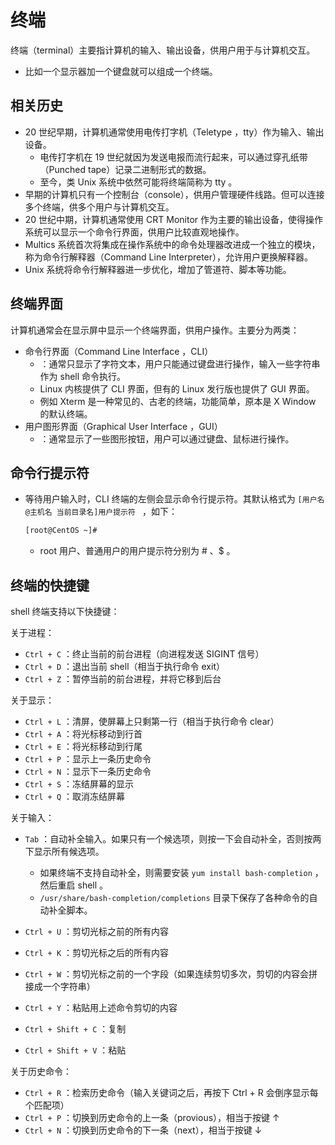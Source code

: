 # 终端

终端（terminal）主要指计算机的输入、输出设备，供用户用于与计算机交互。
- 比如一个显示器加一个键盘就可以组成一个终端。

## 相关历史

- 20 世纪早期，计算机通常使用电传打字机（Teletype ，tty）作为输入、输出设备。
  - 电传打字机在 19 世纪就因为发送电报而流行起来，可以通过穿孔纸带（Punched tape）记录二进制形式的数据。
  - 至今，类 Unix 系统中依然可能将终端简称为 tty 。
- 早期的计算机只有一个控制台（console），供用户管理硬件线路。但可以连接多个终端，供多个用户与计算机交互。
- 20 世纪中期，计算机通常使用 CRT Monitor 作为主要的输出设备，使得操作系统可以显示一个命令行界面，供用户比较直观地操作。
- Multics 系统首次将集成在操作系统中的命令处理器改进成一个独立的模块，称为命令行解释器（Command Line Interpreter），允许用户更换解释器。
- Unix 系统将命令行解释器进一步优化，增加了管道符、脚本等功能。

## 终端界面

计算机通常会在显示屏中显示一个终端界面，供用户操作。主要分为两类：
- 命令行界面（Command Line Interface ，CLI）
  - ：通常只显示了字符文本，用户只能通过键盘进行操作，输入一些字符串作为 shell 命令执行。
  - Linux 内核提供了 CLI 界面，但有的 Linux 发行版也提供了 GUI 界面。
  - 例如 Xterm 是一种常见的、古老的终端，功能简单，原本是 X Window 的默认终端。
- 用户图形界面（Graphical User Interface ，GUI）
  - ：通常显示了一些图形按钮，用户可以通过键盘、鼠标进行操作。

## 命令行提示符

- 等待用户输入时，CLI 终端的左侧会显示命令行提示符。其默认格式为 `[用户名@主机名 当前目录名]用户提示符 ` ，如下：
  ```sh
  [root@CentOS ~]#
  ```
  - root 用户、普通用户的用户提示符分别为 # 、$ 。

## 终端的快捷键

shell 终端支持以下快捷键：

关于进程：
- `Ctrl + C` ：终止当前的前台进程（向进程发送 SIGINT 信号）
- `Ctrl + D` ：退出当前 shell（相当于执行命令 exit）
- `Ctrl + Z` ：暂停当前的前台进程，并将它移到后台

关于显示：
- `Ctrl + L` ：清屏，使屏幕上只剩第一行（相当于执行命令 clear）
- `Ctrl + A` ：将光标移动到行首
- `Ctrl + E` ：将光标移动到行尾
- `Ctrl + P` ：显示上一条历史命令
- `Ctrl + N` ：显示下一条历史命令
- `Ctrl + S` ：冻结屏幕的显示
- `Ctrl + Q` ：取消冻结屏幕

关于输入：
- `Tab` ：自动补全输入。如果只有一个候选项，则按一下会自动补全，否则按两下显示所有候选项。
  - 如果终端不支持自动补全，则需要安装 `yum install bash-completion` ，然后重启 shell 。
  - `/usr/share/bash-completion/completions` 目录下保存了各种命令的自动补全脚本。

- `Ctrl + U` ：剪切光标之前的所有内容
- `Ctrl + K` ：剪切光标之后的所有内容
- `Ctrl + W` ：剪切光标之前的一个字段（如果连续剪切多次，剪切的内容会拼接成一个字符串）
- `Ctrl + Y` ：粘贴用上述命令剪切的内容
- `Ctrl + Shift + C` ：复制
- `Ctrl + Shift + V` ：粘贴

关于历史命令：
- `Ctrl + R` ：检索历史命令（输入关键词之后，再按下 Ctrl + R 会倒序显示每个匹配项）
- `Ctrl + P` ：切换到历史命令的上一条（provious），相当于按键 ↑
- `Ctrl + N` ：切换到历史命令的下一条（next），相当于按键 ↓
